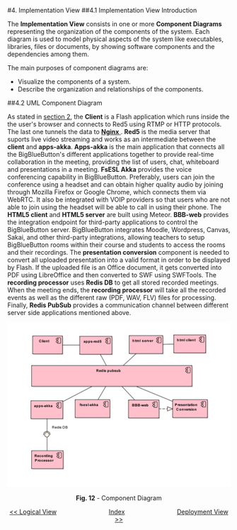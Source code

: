 #4. Implementation View
##4.1 Implementation View Introduction

The **Implementation View** consists  in one or more **Component Diagrams** representing the organization of the components of the system. Each diagram is used to model physical aspects of the system like executables, libraries, files or documents, by showing software components and the dependencies among them. 

The main purposes of component diagrams are:

* Visualize the components of a system.
* Describe the organization and relationships of the components.

##4.2 UML Component Diagram

As stated in <a href="https://github.com/mariateresachaves/bigbluebutton/blob/master/ESOF-DOCS/Software_Architecture/BigBlueButton.md#2-bigbluebutton-architecture">section 2</a>, the **Client** is a Flash application which runs inside the the user's browser and connects to Red5 using RTMP  or HTTP protocols. The last one tunnels the data to <a href="https://en.wikipedia.org/wiki/Nginx"> **Nginx** </a>.  **Red5** is the media server that suports live video streaming and works as an intermediate between the **client** and **apps-akka**. **Apps-akka** is the main application that connects all the BigBlueButton's different applications together to provide real-time collaboration in the meeting, providing the list of users, chat, whiteboard and presentations in a meeting. **FsESL Akka** provides the voice conferencing capability in BigBlueButton. Preferably, users can join the conference using a headset and can obtain higher quality audio by joining through Mozilla Firefox or Google Chrome, which connects them via WebRTC. It also be integrated with VOIP providers so that users who are not able to join using the headset will be able to call in using their phone. The **HTML5 client** and **HTML5 server** are built using Meteor. **BBB-web** provides the integration endpoint for third-party applications to control the BigBlueButton server. BigBlueButton integrates Moodle, Wordpress, Canvas, Sakai, and other third-party integrations, allowing teachers to setup BigBlueButton rooms within their course and students to access the rooms and their recordings. The **presentation conversion** component is needed to convert all uploaded presentation into a valid format in order to be displayed by Flash. If the uploaded file is an Office document, it gets converted into PDF using LibreOffice and then converted to SWF using SWFTools. The **recording processor** uses **Redis DB** to get all stored recorded meetings. When the meeting ends, the **recording processor** will take all the recorded events as well as the different raw (PDF, WAV, FLV) files for processing. Finally, **Redis PubSub** provides a communication channel between different server side applications mentioned above.

<p align="center">
  <img src="https://github.com/mariateresachaves/bigbluebutton/blob/master/ESOF-DOCS/Software_Architecture/images/component_diagram_1.png">
  <span class="caption">
        <p align="center"><b>Fig. 12</b> - Component Diagram</p>
        </span>
</p>

<p align=center>
  <a href="https://github.com/mariateresachaves/bigbluebutton/blob/master/ESOF-DOCS/Software_Architecture/Logical%20View.md#3-logical_view"><< Logical View</a>
  &nbsp;&nbsp;&nbsp;&nbsp;&nbsp;&nbsp;&nbsp;&nbsp;&nbsp;&nbsp;&nbsp;&nbsp;&nbsp;&nbsp;&nbsp;&nbsp;&nbsp;&nbsp;&nbsp;&nbsp;&nbsp;&nbsp;&nbsp;&nbsp;&nbsp;&nbsp;&nbsp;&nbsp;
  <a href="https://github.com/mariateresachaves/bigbluebutton/blob/master/ESOF-DOCS/Software_Architecture/Index.md">Index</a>
  &nbsp;&nbsp;&nbsp;&nbsp;&nbsp;&nbsp;&nbsp;&nbsp;&nbsp;&nbsp;&nbsp;&nbsp;&nbsp;&nbsp;&nbsp;&nbsp;&nbsp;&nbsp;&nbsp;&nbsp;&nbsp;&nbsp;&nbsp;&nbsp;&nbsp;&nbsp;&nbsp;&nbsp;
  <a href="https://github.com/mariateresachaves/bigbluebutton/blob/master/ESOF-DOCS/Software_Architecture/Deployment%20View.md">Deployment View >></a>
</p>
